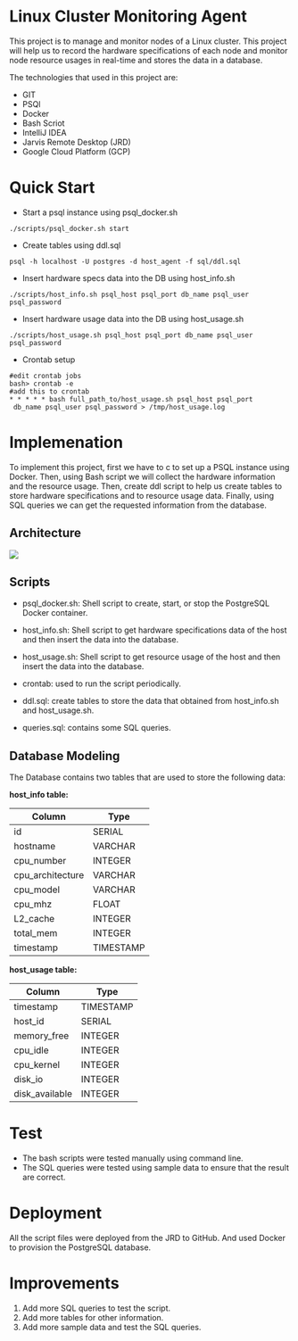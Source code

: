 # Linux Cluster Monitoring Agent
This project is to manage  and monitor nodes of a 
Linux cluster. This project will help us to record the hardware
specifications of each node and monitor node resource usages 
in real-time and stores the data in a database.

The technologies that used in this project are:
* GIT
* PSQl
* Docker
* Bash Scriot
* IntelliJ IDEA
* Jarvis Remote Desktop (JRD)
* Google Cloud Platform (GCP)


# Quick Start
* Start a psql instance using psql_docker.sh

`./scripts/psql_docker.sh start`

* Create tables using ddl.sql

```psql -h localhost -U postgres -d host_agent -f sql/ddl.sql```

* Insert hardware specs data into the DB using host_info.sh

`./scripts/host_info.sh psql_host psql_port db_name psql_user psql_password`

* Insert hardware usage data into the DB using host_usage.sh

`./scripts/host_usage.sh psql_host psql_port db_name psql_user psql_password`

* Crontab setup

```
#edit crontab jobs
bash> crontab -e
#add this to crontab 
* * * * * bash full_path_to/host_usage.sh psql_host psql_port
 db_name psql_user psql_password > /tmp/host_usage.log
```

# Implemenation
To implement this project, first we have to c to set up a PSQL instance using Docker.
Then, using Bash script we will collect the hardware information and the 
resource usage. Then, create ddl script to help us create tables to store hardware specifications
and to resource usage data.
Finally, using SQL queries we can get the requested information from the 
database.

## Architecture
![](./assets/cluster.png)

## Scripts
* psql_docker.sh: Shell script to create, start, or stop the
PostgreSQL Docker container.


* host_info.sh: Shell script  to get hardware specifications data of the host
and then insert the data into the database.


* host_usage.sh: Shell script to get resource usage of the host
and then insert the data into the database.


* crontab: used to run the script periodically.


* ddl.sql: create tables to store the data that obtained
from host_info.sh and host_usage.sh.


* queries.sql: contains some SQL queries.

## Database Modeling
The Database contains two tables that are used to store the following data:

**host_info table:**

 | **Column** | **Type** |
 |----------| --- |
 | id | SERIAL   |
 | hostname | VARCHAR  |
 | cpu_number | INTEGER  |
 | cpu_architecture | VARCHAR  |
 | cpu_model | VARCHAR  |
 | cpu_mhz | FLOAT    |
 | L2_cache | INTEGER  |
 | total_mem | INTEGER  |
 | timestamp | TIMESTAMP |



**host_usage table:**

| **Column** | **Type** |
|----------| --- |
| timestamp | TIMESTAMP   |
| host_id | SERIAL  |
| memory_free | INTEGER  |
| cpu_idle | INTEGER  |
| cpu_kernel | INTEGER  |
| disk_io | INTEGER    |
| disk_available | INTEGER  |


# Test
* The bash scripts were tested manually using command line. 
* The SQL queries were tested using sample data to ensure that the result are correct.

# Deployment
All the script files were deployed from the JRD to GitHub. 
And used Docker to provision the PostgreSQL database.

# Improvements

1. Add more SQL queries to test the script.
2. Add more tables for other information.
3. Add more sample data and test the SQL queries.



